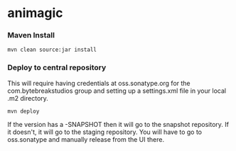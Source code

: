 # animagic

### Maven Install
```mvn clean source:jar install```

### Deploy to central repository
This will require having credentials at oss.sonatype.org for the com.bytebreakstudios group and setting up a settings.xml file in your local .m2 directory.

```mvn deploy```

If the version has a -SNAPSHOT then it will go to the snapshot repository.  If it doesn't, it will go to the staging repository.  You will have to go to oss.sonatype and manually release from the UI there.